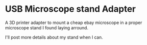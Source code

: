 # USB Microscope stand Adapter

A 3D printer adapter to mount a cheap ebay microscope in a proper microscope stand I found laying arround.

I'll post more details about my stand when I can.
